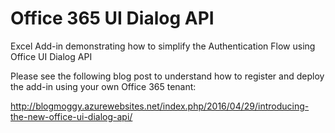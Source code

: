 # Office 365 UI Dialog API
Excel Add-in demonstrating how to simplify the Authentication Flow using Office UI Dialog API

Please see the following blog post to understand how to register and deploy the add-in using your own Office 365 tenant:

http://blogmoggy.azurewebsites.net/index.php/2016/04/29/introducing-the-new-office-ui-dialog-api/



